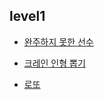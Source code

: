 ## level1

- [완주하지 못한 선수](./readme/level1/마라톤.md)

- [크레인 인형 뽑기](./readme/level1/크레인.md)

- [로또](./readme/level1/로또.md)